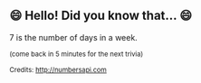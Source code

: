## :smile: Hello! Did you know that... :smile:
7 is the number of days in a week.

<sup>(come back in 5 minutes for the next trivia)</sup>


<sup>Credits: http://numbersapi.com</sup>
